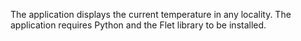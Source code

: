 The application displays the current temperature in any locality.
The application requires Python and the Flet library to be installed.